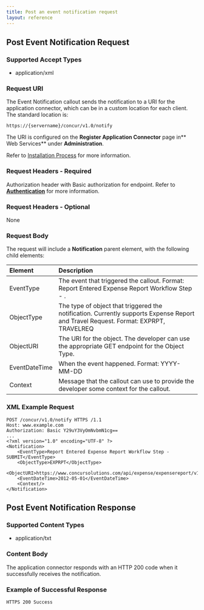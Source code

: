 ```yaml
---
title: Post an event notification request
layout: reference
---
```


##  Post Event Notification Request

### Supported Accept Types 
* application/xml

### Request URI
The Event Notification callout sends the notification to a URI for the application connector, which can be in a custom location for each client. The standard location is:

    https://{servername}/concur/v1.0/notify

The URI is configured on the **Register Application Connector** page in** Web Services** under **Administration**.

Refer to [Installation Process][1] for more information.

### Request Headers - Required
Authorization header with Basic authorization for endpoint. Refer to [**Authentication**][2] for more information. 

### Request Headers - Optional
None

### Request Body
The request will include a **Notification** parent element, with the following child elements:

|Element |Description |
|:------------|:-------------------------------------|
| EventType | The event that triggered the callout. Format: Report Entered Expense Report Workflow Step - <workflow step name>. |
| ObjectType | The type of object that triggered the notification. Currently supports Expense Report and Travel Request. Format: EXPRPT, TRAVELREQ |
| ObjectURI | The URI for the object. The developer can use the appropriate GET endpoint for the Object Type. |
| EventDateTime | When the event happened. Format: YYYY-MM-DD |
| Context | Message that the callout can use to provide the developer some context for the callout. |

###  XML Example Request

    POST /concur/v1.0/notify HTTPS /1.1
    Host: www.example.com
    Authorization: Basic Y29uY3VyOmNvbmN1cg==
    ...
    <?xml version="1.0" encoding="UTF-8" ?>
    <Notification>
        <EventType>Report Entered Expense Report Workflow Step - SUBMIT</EventType>
        <ObjectType>EXPRPT</ObjectType>
        <ObjectURI>https://www.concursolutions.com/api/expense/expensereport/v1.1/reportfulldetails/3%Rek29$wsIY12Di3LS9$gjei%KL23</ObjectURI>
        <EventDateTime>2012-05-01</EventDateTime>
        <Context/>
    </Notification>

##  Post Event Notification Response

### Supported Content Types
* application/txt

### Content Body
The application connector responds with an HTTP 200 code when it successfully receives the notification.

###  Example of Successful Response

    HTTPS 200 Success



[1]: https://developer.concur.com/callouts/event-notification#installproc
[2]: https://developer.concur.com/callouts/event-notification#auth
